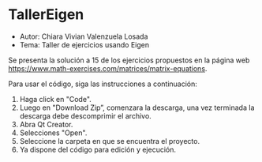# TallerEigen
* Autor: Chiara Vivian Valenzuela Losada
* Tema: Taller de ejercicios usando Eigen

Se presenta la solución a 15 de los ejercicios propuestos en la página web https://www.math-exercises.com/matrices/matrix-equations.

Para usar el código, siga las instrucciones a continuación:
  1. Haga click en "Code".
  2. Luego en "Download Zip”, comenzara la descarga, una vez terminada la descarga debe descomprimir el archivo.
  3. Abra Qt Creator.
  4. Selecciones "Open".
  5. Seleccione la carpeta en que se encuentra el proyecto.
  6. Ya dispone del código para edición y ejecución.
